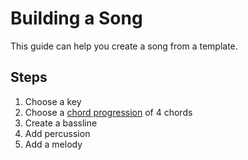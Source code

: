 # Building a Song

This guide can help you create a song from a template.

## Steps
1. Choose a key
2. Choose a [chord progression](chord_progression.md) of 4 chords
3. Create a bassline
4. Add percussion
5. Add a melody